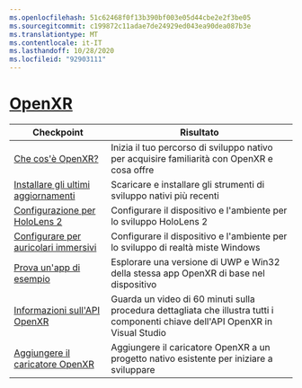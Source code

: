 ```yaml
---
ms.openlocfilehash: 51c62468f0f13b390bf003e05d44cbe2e2f3be05
ms.sourcegitcommit: c199872c11adae7de24929ed043ea90dea087b3e
ms.translationtype: MT
ms.contentlocale: it-IT
ms.lasthandoff: 10/28/2020
ms.locfileid: "92903111"
---
```

# <a name="openxr"></a>[OpenXR](#tab/openxr)

|  Checkpoint  |  Risultato  |
| --- | --- |
| [Che cos'è OpenXR?](../native/openxr.md) | Inizia il tuo percorso di sviluppo nativo per acquisire familiarità con OpenXR e cosa offre |
| [Installare gli ultimi aggiornamenti](../install-the-tools.md) | Scaricare e installare gli strumenti di sviluppo nativi più recenti |
| [Configurazione per HoloLens 2](../native/openxr-getting-started.md#getting-started-with-openxr-for-hololens-2) | Configurare il dispositivo e l'ambiente per lo sviluppo HoloLens 2 |
| [Configurare per auricolari immersivi](../native/openxr-getting-started.md#getting-started-with-openxr-for-windows-mixed-reality-headsets) | Configurare il dispositivo e l'ambiente per lo sviluppo di realtà miste Windows |
| [Prova un'app di esempio](../native/openxr-getting-started.md#building-a-sample-openxr-app) | Esplorare una versione di UWP e Win32 della stessa app OpenXR di base nel dispositivo |
| [Informazioni sull'API OpenXR](../native/openxr-getting-started.md#learning-the-openxr-api) | Guarda un video di 60 minuti sulla procedura dettagliata che illustra tutti i componenti chiave dell'API OpenXR in Visual Studio |
| [Aggiungere il caricatore OpenXR](../native/openxr-getting-started.md#integrate-the-openxr-loader-into-a-project) | Aggiungere il caricatore OpenXR a un progetto nativo esistente per iniziare a sviluppare |

<!--
# [WinRT (Legacy)](#tab/winrt)

|  Checkpoint  |  Outcome  |
| --- | --- |
| [Create a UWP app](../creating-a-holographic-directx-project.md) | Build a new Universal Windows Platform holographic app from scratch |
| [Create a Win32 app](../creating-a-holographic-directx-project.md#creating-a-win32-project) | Build a new Win32 holographic app from scratch |
| [Get a HolographicSpace](../getting-a-holographicspace.md) | Control immersive rendering, provide camera data, and access the spatial reasoning APIs |
| [Render in DirectX](../rendering-in-directx.md) | Reason about the position and orientation of one or more observers of a holographic scene as predicted by the system |
| [Coordinate systems in DirectX](../coordinate-systems-in-directx.md) | Explore the basis of spatial understanding offered by Windows Mixed Reality APIs. |
-->




